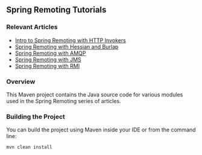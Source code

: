 ## Spring Remoting Tutorials

### Relevant Articles
- [Intro to Spring Remoting with HTTP Invokers](http://www.baeldung.com/spring-remoting-http-invoker)
- [Spring Remoting with Hessian and Burlap](http://www.baeldung.com/spring-remoting-hessian-burlap)
- [Spring Remoting with AMQP](http://www.baeldung.com/spring-remoting-amqp)
- [Spring Remoting with JMS](http://www.baeldung.com/spring-remoting-jms)
- [Spring Remoting with RMI](http://www.baeldung.com/spring-remoting-rmi)

### Overview
This Maven project contains the Java source code for various modules used in the Spring Remoting series of articles.

### Building the Project
You can build the project using Maven inside your IDE or from the command line:
```
mvn clean install
```
